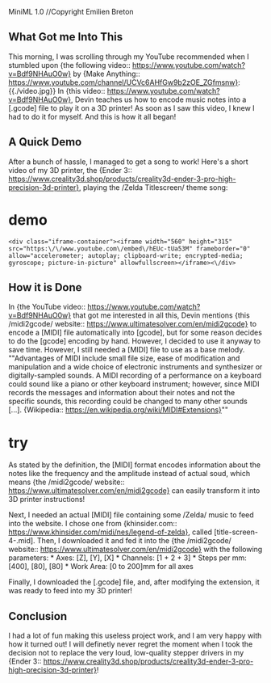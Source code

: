 MiniML 1.0
//Copyright Emilien Breton

What Got me Into This
---------------------

This morning, I was scrolling through my YouTube recommended when I stumbled upon {the following video:: https://www.youtube.com/watch?v=Bdf9NHAuO0w} by {Make Anything:: https://www.youtube.com/channel/UCVc6AHfGw9b2zOE_ZGfmsnw}:
{{./video.jpg}}
In {this video:: https://www.youtube.com/watch?v=Bdf9NHAuO0w}, Devin teaches us how to encode music notes into a [.gcode] file to play it on a 3D printer! As soon as I saw this video, I knew I had to do it for myself. And this is how it all began!


A Quick Demo
------------

After a bunch of hassle, I managed to get a song to work! Here's a short video of my 3D printer, the {Ender 3:: https://www.creality3d.shop/products/creality3d-ender-3-pro-high-precision-3d-printer}, playing the /Zelda Titlescreen/ theme song:
# demo
	<div class="iframe-container"><iframe width="560" height="315" src="https:\/\/www.youtube.com\/embed\/hEUc-tUa53M" frameborder="0" allow="accelerometer; autoplay; clipboard-write; encrypted-media; gyroscope; picture-in-picture" allowfullscreen></iframe><\/div>

How it is Done
--------------

In {the YouTube video:: https://www.youtube.com/watch?v=Bdf9NHAuO0w} that got me interested in all this, Devin mentions {this /midi2gcode/ website:: https://www.ultimatesolver.com/en/midi2gcode} to encode a [MIDI] file automatically into [gcode], but for some reason decides to do the [gcode] encoding by hand. However, I decided to use it anyway to save time. However, I still needed a [MIDI] file to use as a base melody.
""Advantages of MIDI include small file size, ease of modification and manipulation and a wide choice of electronic instruments and synthesizer or digitally-sampled sounds. A MIDI recording of a performance on a keyboard could sound like a piano or other keyboard instrument; however, since MIDI records the messages and information about their notes and not the specific sounds, this recording could be changed to many other sounds [...].
{Wikipedia:: https://en.wikipedia.org/wiki/MIDI#Extensions}""
# try
As stated by the definition, the [MIDI] format encodes information about the notes like the frequency and the amplitude instead of actual soud, which means {the /midi2gcode/ website:: https://www.ultimatesolver.com/en/midi2gcode} can easily transform it into 3D printer instructions!

Next, I needed an actual [MIDI] file containing some /Zelda/ music to feed into the website. I chose one from {khinsider.com:: https://www.khinsider.com/midi/nes/legend-of-zelda}, called [title-screen-4-.mid]. Then, I downloaded it and fed it into the {the /midi2gcode/ website:: https://www.ultimatesolver.com/en/midi2gcode} with the following parameters:
	* Axes: [Z], [Y], [X]
	* Channels: [1 + 2 + 3]
	* Steps per mm: [400], [80], [80]
	* Work Area: [0 to 200]mm for all axes

Finally, I downloaded the [.gcode] file, and, after modifying the extension, it was ready to feed into my 3D printer!


Conclusion
----------

I had a lot of fun making this useless project work, and I am very happy with how it turned out! I will definetly never regret the moment when I took the decision not to replace the very loud, low-quality stepper drivers in my {Ender 3:: https://www.creality3d.shop/products/creality3d-ender-3-pro-high-precision-3d-printer}!
